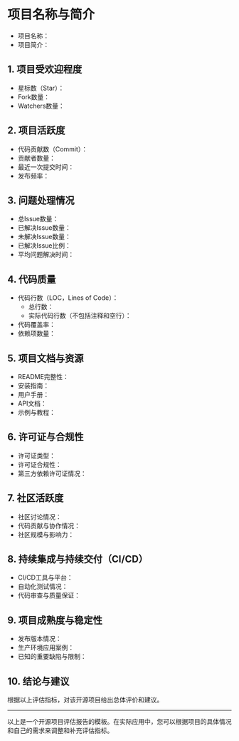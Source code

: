 # 项目名称与简介
- 项目名称：
- 项目简介：

## 1. 项目受欢迎程度
- 星标数（Star）：
- Fork数量：
- Watchers数量：

## 2. 项目活跃度
- 代码贡献数（Commit）：
- 贡献者数量：
- 最近一次提交时间：
- 发布频率：

## 3. 问题处理情况
- 总Issue数量：
- 已解决Issue数量：
- 未解决Issue数量：
- 已解决Issue比例：
- 平均问题解决时间：

## 4. 代码质量
- 代码行数（LOC，Lines of Code）：
  - 总行数：
  - 实际代码行数（不包括注释和空行）：
- 代码覆盖率：
- 依赖项数量：

## 5. 项目文档与资源
- README完整性：
- 安装指南：
- 用户手册：
- API文档：
- 示例与教程：

## 6. 许可证与合规性
- 许可证类型：
- 许可证合规性：
- 第三方依赖许可证情况：

## 7. 社区活跃度
- 社区讨论情况：
- 代码贡献与协作情况：
- 社区规模与影响力：

## 8. 持续集成与持续交付（CI/CD）
- CI/CD工具与平台：
- 自动化测试情况：
- 代码审查与质量保证：

## 9. 项目成熟度与稳定性
- 发布版本情况：
- 生产环境应用案例：
- 已知的重要缺陷与限制：

## 10. 结论与建议
根据以上评估指标，对该开源项目给出总体评价和建议。

---
以上是一个开源项目评估报告的模板。在实际应用中，您可以根据项目的具体情况和自己的需求来调整和补充评估指标。